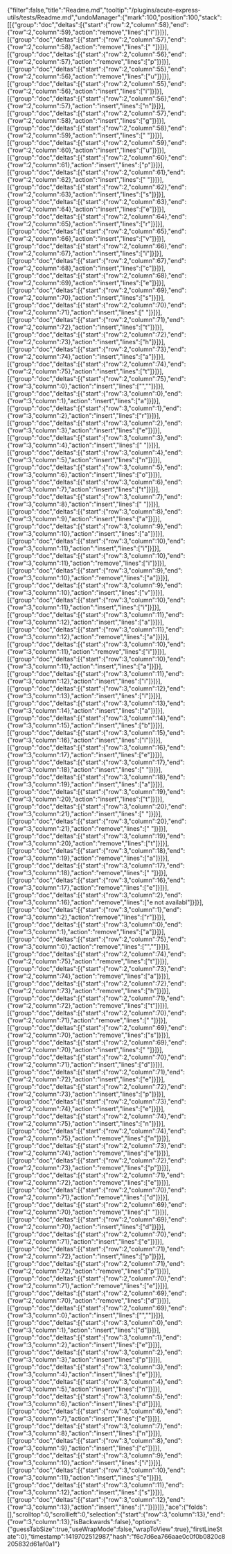 {"filter":false,"title":"Readme.md","tooltip":"/plugins/acute-express-utils/tests/Readme.md","undoManager":{"mark":100,"position":100,"stack":[[{"group":"doc","deltas":[{"start":{"row":2,"column":58},"end":{"row":2,"column":59},"action":"remove","lines":["i"]}]}],[{"group":"doc","deltas":[{"start":{"row":2,"column":57},"end":{"row":2,"column":58},"action":"remove","lines":[" "]}]}],[{"group":"doc","deltas":[{"start":{"row":2,"column":56},"end":{"row":2,"column":57},"action":"remove","lines":["p"]}]}],[{"group":"doc","deltas":[{"start":{"row":2,"column":55},"end":{"row":2,"column":56},"action":"remove","lines":["u"]}]}],[{"group":"doc","deltas":[{"start":{"row":2,"column":55},"end":{"row":2,"column":56},"action":"insert","lines":["i"]}]}],[{"group":"doc","deltas":[{"start":{"row":2,"column":56},"end":{"row":2,"column":57},"action":"insert","lines":["n"]}]}],[{"group":"doc","deltas":[{"start":{"row":2,"column":57},"end":{"row":2,"column":58},"action":"insert","lines":["g"]}]}],[{"group":"doc","deltas":[{"start":{"row":2,"column":58},"end":{"row":2,"column":59},"action":"insert","lines":[" "]}]}],[{"group":"doc","deltas":[{"start":{"row":2,"column":59},"end":{"row":2,"column":60},"action":"insert","lines":["u"]}]}],[{"group":"doc","deltas":[{"start":{"row":2,"column":60},"end":{"row":2,"column":61},"action":"insert","lines":["p"]}]}],[{"group":"doc","deltas":[{"start":{"row":2,"column":61},"end":{"row":2,"column":62},"action":"insert","lines":[" "]}]}],[{"group":"doc","deltas":[{"start":{"row":2,"column":62},"end":{"row":2,"column":63},"action":"insert","lines":["s"]}]}],[{"group":"doc","deltas":[{"start":{"row":2,"column":63},"end":{"row":2,"column":64},"action":"insert","lines":["e"]}]}],[{"group":"doc","deltas":[{"start":{"row":2,"column":64},"end":{"row":2,"column":65},"action":"insert","lines":["r"]}]}],[{"group":"doc","deltas":[{"start":{"row":2,"column":65},"end":{"row":2,"column":66},"action":"insert","lines":["v"]}]}],[{"group":"doc","deltas":[{"start":{"row":2,"column":66},"end":{"row":2,"column":67},"action":"insert","lines":["i"]}]}],[{"group":"doc","deltas":[{"start":{"row":2,"column":67},"end":{"row":2,"column":68},"action":"insert","lines":["c"]}]}],[{"group":"doc","deltas":[{"start":{"row":2,"column":68},"end":{"row":2,"column":69},"action":"insert","lines":["e"]}]}],[{"group":"doc","deltas":[{"start":{"row":2,"column":69},"end":{"row":2,"column":70},"action":"insert","lines":["s"]}]}],[{"group":"doc","deltas":[{"start":{"row":2,"column":70},"end":{"row":2,"column":71},"action":"insert","lines":[" "]}]}],[{"group":"doc","deltas":[{"start":{"row":2,"column":71},"end":{"row":2,"column":72},"action":"insert","lines":["t"]}]}],[{"group":"doc","deltas":[{"start":{"row":2,"column":72},"end":{"row":2,"column":73},"action":"insert","lines":["h"]}]}],[{"group":"doc","deltas":[{"start":{"row":2,"column":73},"end":{"row":2,"column":74},"action":"insert","lines":["a"]}]}],[{"group":"doc","deltas":[{"start":{"row":2,"column":74},"end":{"row":2,"column":75},"action":"insert","lines":["t"]}]}],[{"group":"doc","deltas":[{"start":{"row":2,"column":75},"end":{"row":3,"column":0},"action":"insert","lines":["",""]}]}],[{"group":"doc","deltas":[{"start":{"row":3,"column":0},"end":{"row":3,"column":1},"action":"insert","lines":["a"]}]}],[{"group":"doc","deltas":[{"start":{"row":3,"column":1},"end":{"row":3,"column":2},"action":"insert","lines":["r"]}]}],[{"group":"doc","deltas":[{"start":{"row":3,"column":2},"end":{"row":3,"column":3},"action":"insert","lines":["e"]}]}],[{"group":"doc","deltas":[{"start":{"row":3,"column":3},"end":{"row":3,"column":4},"action":"insert","lines":[" "]}]}],[{"group":"doc","deltas":[{"start":{"row":3,"column":4},"end":{"row":3,"column":5},"action":"insert","lines":["n"]}]}],[{"group":"doc","deltas":[{"start":{"row":3,"column":5},"end":{"row":3,"column":6},"action":"insert","lines":["o"]}]}],[{"group":"doc","deltas":[{"start":{"row":3,"column":6},"end":{"row":3,"column":7},"action":"insert","lines":["t"]}]}],[{"group":"doc","deltas":[{"start":{"row":3,"column":7},"end":{"row":3,"column":8},"action":"insert","lines":[" "]}]}],[{"group":"doc","deltas":[{"start":{"row":3,"column":8},"end":{"row":3,"column":9},"action":"insert","lines":["a"]}]}],[{"group":"doc","deltas":[{"start":{"row":3,"column":9},"end":{"row":3,"column":10},"action":"insert","lines":["a"]}]}],[{"group":"doc","deltas":[{"start":{"row":3,"column":10},"end":{"row":3,"column":11},"action":"insert","lines":["i"]}]}],[{"group":"doc","deltas":[{"start":{"row":3,"column":10},"end":{"row":3,"column":11},"action":"remove","lines":["i"]}]}],[{"group":"doc","deltas":[{"start":{"row":3,"column":9},"end":{"row":3,"column":10},"action":"remove","lines":["a"]}]}],[{"group":"doc","deltas":[{"start":{"row":3,"column":9},"end":{"row":3,"column":10},"action":"insert","lines":["v"]}]}],[{"group":"doc","deltas":[{"start":{"row":3,"column":10},"end":{"row":3,"column":11},"action":"insert","lines":["i"]}]}],[{"group":"doc","deltas":[{"start":{"row":3,"column":11},"end":{"row":3,"column":12},"action":"insert","lines":["a"]}]}],[{"group":"doc","deltas":[{"start":{"row":3,"column":11},"end":{"row":3,"column":12},"action":"remove","lines":["a"]}]}],[{"group":"doc","deltas":[{"start":{"row":3,"column":10},"end":{"row":3,"column":11},"action":"remove","lines":["i"]}]}],[{"group":"doc","deltas":[{"start":{"row":3,"column":10},"end":{"row":3,"column":11},"action":"insert","lines":["a"]}]}],[{"group":"doc","deltas":[{"start":{"row":3,"column":11},"end":{"row":3,"column":12},"action":"insert","lines":["i"]}]}],[{"group":"doc","deltas":[{"start":{"row":3,"column":12},"end":{"row":3,"column":13},"action":"insert","lines":["l"]}]}],[{"group":"doc","deltas":[{"start":{"row":3,"column":13},"end":{"row":3,"column":14},"action":"insert","lines":["a"]}]}],[{"group":"doc","deltas":[{"start":{"row":3,"column":14},"end":{"row":3,"column":15},"action":"insert","lines":["b"]}]}],[{"group":"doc","deltas":[{"start":{"row":3,"column":15},"end":{"row":3,"column":16},"action":"insert","lines":["l"]}]}],[{"group":"doc","deltas":[{"start":{"row":3,"column":16},"end":{"row":3,"column":17},"action":"insert","lines":["e"]}]}],[{"group":"doc","deltas":[{"start":{"row":3,"column":17},"end":{"row":3,"column":18},"action":"insert","lines":[" "]}]}],[{"group":"doc","deltas":[{"start":{"row":3,"column":18},"end":{"row":3,"column":19},"action":"insert","lines":["a"]}]}],[{"group":"doc","deltas":[{"start":{"row":3,"column":19},"end":{"row":3,"column":20},"action":"insert","lines":["t"]}]}],[{"group":"doc","deltas":[{"start":{"row":3,"column":20},"end":{"row":3,"column":21},"action":"insert","lines":[" "]}]}],[{"group":"doc","deltas":[{"start":{"row":3,"column":20},"end":{"row":3,"column":21},"action":"remove","lines":[" "]}]}],[{"group":"doc","deltas":[{"start":{"row":3,"column":19},"end":{"row":3,"column":20},"action":"remove","lines":["t"]}]}],[{"group":"doc","deltas":[{"start":{"row":3,"column":18},"end":{"row":3,"column":19},"action":"remove","lines":["a"]}]}],[{"group":"doc","deltas":[{"start":{"row":3,"column":17},"end":{"row":3,"column":18},"action":"remove","lines":[" "]}]}],[{"group":"doc","deltas":[{"start":{"row":3,"column":16},"end":{"row":3,"column":17},"action":"remove","lines":["e"]}]}],[{"group":"doc","deltas":[{"start":{"row":3,"column":2},"end":{"row":3,"column":16},"action":"remove","lines":["e not availabl"]}]}],[{"group":"doc","deltas":[{"start":{"row":3,"column":1},"end":{"row":3,"column":2},"action":"remove","lines":["r"]}]}],[{"group":"doc","deltas":[{"start":{"row":3,"column":0},"end":{"row":3,"column":1},"action":"remove","lines":["a"]}]}],[{"group":"doc","deltas":[{"start":{"row":2,"column":75},"end":{"row":3,"column":0},"action":"remove","lines":["",""]}]}],[{"group":"doc","deltas":[{"start":{"row":2,"column":74},"end":{"row":2,"column":75},"action":"remove","lines":["t"]}]}],[{"group":"doc","deltas":[{"start":{"row":2,"column":73},"end":{"row":2,"column":74},"action":"remove","lines":["a"]}]}],[{"group":"doc","deltas":[{"start":{"row":2,"column":72},"end":{"row":2,"column":73},"action":"remove","lines":["h"]}]}],[{"group":"doc","deltas":[{"start":{"row":2,"column":71},"end":{"row":2,"column":72},"action":"remove","lines":["t"]}]}],[{"group":"doc","deltas":[{"start":{"row":2,"column":70},"end":{"row":2,"column":71},"action":"remove","lines":[" "]}]}],[{"group":"doc","deltas":[{"start":{"row":2,"column":69},"end":{"row":2,"column":70},"action":"remove","lines":["s"]}]}],[{"group":"doc","deltas":[{"start":{"row":2,"column":69},"end":{"row":2,"column":70},"action":"insert","lines":[" "]}]}],[{"group":"doc","deltas":[{"start":{"row":2,"column":70},"end":{"row":2,"column":71},"action":"insert","lines":["d"]}]}],[{"group":"doc","deltas":[{"start":{"row":2,"column":71},"end":{"row":2,"column":72},"action":"insert","lines":["e"]}]}],[{"group":"doc","deltas":[{"start":{"row":2,"column":72},"end":{"row":2,"column":73},"action":"insert","lines":["p"]}]}],[{"group":"doc","deltas":[{"start":{"row":2,"column":73},"end":{"row":2,"column":74},"action":"insert","lines":["e"]}]}],[{"group":"doc","deltas":[{"start":{"row":2,"column":74},"end":{"row":2,"column":75},"action":"insert","lines":["n"]}]}],[{"group":"doc","deltas":[{"start":{"row":2,"column":74},"end":{"row":2,"column":75},"action":"remove","lines":["n"]}]}],[{"group":"doc","deltas":[{"start":{"row":2,"column":73},"end":{"row":2,"column":74},"action":"remove","lines":["e"]}]}],[{"group":"doc","deltas":[{"start":{"row":2,"column":72},"end":{"row":2,"column":73},"action":"remove","lines":["p"]}]}],[{"group":"doc","deltas":[{"start":{"row":2,"column":71},"end":{"row":2,"column":72},"action":"remove","lines":["e"]}]}],[{"group":"doc","deltas":[{"start":{"row":2,"column":70},"end":{"row":2,"column":71},"action":"remove","lines":["d"]}]}],[{"group":"doc","deltas":[{"start":{"row":2,"column":69},"end":{"row":2,"column":70},"action":"remove","lines":[" "]}]}],[{"group":"doc","deltas":[{"start":{"row":2,"column":69},"end":{"row":2,"column":70},"action":"insert","lines":["d"]}]}],[{"group":"doc","deltas":[{"start":{"row":2,"column":70},"end":{"row":2,"column":71},"action":"insert","lines":["e"]}]}],[{"group":"doc","deltas":[{"start":{"row":2,"column":71},"end":{"row":2,"column":72},"action":"insert","lines":["p"]}]}],[{"group":"doc","deltas":[{"start":{"row":2,"column":71},"end":{"row":2,"column":72},"action":"remove","lines":["p"]}]}],[{"group":"doc","deltas":[{"start":{"row":2,"column":70},"end":{"row":2,"column":71},"action":"remove","lines":["e"]}]}],[{"group":"doc","deltas":[{"start":{"row":2,"column":69},"end":{"row":2,"column":70},"action":"remove","lines":["d"]}]}],[{"group":"doc","deltas":[{"start":{"row":2,"column":69},"end":{"row":3,"column":0},"action":"insert","lines":["",""]}]}],[{"group":"doc","deltas":[{"start":{"row":3,"column":0},"end":{"row":3,"column":1},"action":"insert","lines":["d"]}]}],[{"group":"doc","deltas":[{"start":{"row":3,"column":1},"end":{"row":3,"column":2},"action":"insert","lines":["e"]}]}],[{"group":"doc","deltas":[{"start":{"row":3,"column":2},"end":{"row":3,"column":3},"action":"insert","lines":["p"]}]}],[{"group":"doc","deltas":[{"start":{"row":3,"column":3},"end":{"row":3,"column":4},"action":"insert","lines":["e"]}]}],[{"group":"doc","deltas":[{"start":{"row":3,"column":4},"end":{"row":3,"column":5},"action":"insert","lines":["n"]}]}],[{"group":"doc","deltas":[{"start":{"row":3,"column":5},"end":{"row":3,"column":6},"action":"insert","lines":["d"]}]}],[{"group":"doc","deltas":[{"start":{"row":3,"column":6},"end":{"row":3,"column":7},"action":"insert","lines":["e"]}]}],[{"group":"doc","deltas":[{"start":{"row":3,"column":7},"end":{"row":3,"column":8},"action":"insert","lines":["n"]}]}],[{"group":"doc","deltas":[{"start":{"row":3,"column":8},"end":{"row":3,"column":9},"action":"insert","lines":["c"]}]}],[{"group":"doc","deltas":[{"start":{"row":3,"column":9},"end":{"row":3,"column":10},"action":"insert","lines":["i"]}]}],[{"group":"doc","deltas":[{"start":{"row":3,"column":10},"end":{"row":3,"column":11},"action":"insert","lines":["e"]}]}],[{"group":"doc","deltas":[{"start":{"row":3,"column":11},"end":{"row":3,"column":12},"action":"insert","lines":["s"]}]}],[{"group":"doc","deltas":[{"start":{"row":3,"column":12},"end":{"row":3,"column":13},"action":"insert","lines":["."]}]}]]},"ace":{"folds":[],"scrolltop":0,"scrollleft":0,"selection":{"start":{"row":3,"column":13},"end":{"row":3,"column":13},"isBackwards":false},"options":{"guessTabSize":true,"useWrapMode":false,"wrapToView":true},"firstLineState":0},"timestamp":1419702512987,"hash":"f6c7d6ea766aae0c0f0b0820c8205832d61af0a1"}